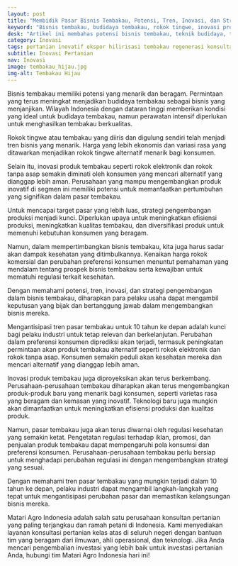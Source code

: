 ```yaml
---
layout: post
title: "Membidik Pasar Bisnis Tembakau, Potensi, Tren, Inovasi, dan Strategi Pengembangan"
keyword: "Bisnis tembakau, budidaya tembakau, rokok tingwe, inovasi produk tembakau, dampak kesehatan, strategi pengembangan, matari agro Indonesia"
desk: "Artikel ini membahas potensi bisnis tembakau, teknik budidaya, tren rokok tingwe, inovasi produk tembakau, serta strategi pengembangan produksi untuk mencapai target pasar yang lebih luas."
category: Inovasi
tags: pertanian inovatif ekspor hilirisasi tembakau regenerasi konsultan ketahanan pangan
subtitle: Inovasi Pertanian
nav: Inovasi
image: tembakau_hijau.jpg
img-alt: Tembakau Hijau
---
```


Bisnis tembakau memiliki potensi yang menarik dan beragam. Permintaan yang terus meningkat menjadikan budidaya tembakau sebagai bisnis yang menjanjikan. Wilayah Indonesia dengan dataran tinggi memberikan kondisi yang ideal untuk budidaya tembakau, namun perawatan intensif diperlukan untuk menghasilkan tembakau berkualitas.

Rokok tingwe atau tembakau yang diiris dan digulung sendiri telah menjadi tren bisnis yang menarik. Harga yang lebih ekonomis dan variasi rasa yang ditawarkan menjadikan rokok tingwe alternatif menarik bagi konsumen.

Selain itu, inovasi produk tembakau seperti rokok elektronik dan rokok tanpa asap semakin diminati oleh konsumen yang mencari alternatif yang dianggap lebih aman. Perusahaan yang mampu mengembangkan produk inovatif di segmen ini memiliki potensi untuk memanfaatkan pertumbuhan yang signifikan dalam pasar tembakau.

Untuk mencapai target pasar yang lebih luas, strategi pengembangan produksi menjadi kunci. Diperlukan upaya untuk meningkatkan efisiensi produksi, meningkatkan kualitas tembakau, dan diversifikasi produk untuk memenuhi kebutuhan konsumen yang beragam.

Namun, dalam mempertimbangkan bisnis tembakau, kita juga harus sadar akan dampak kesehatan yang ditimbulkannya. Kenaikan harga rokok komersial dan perubahan preferensi konsumen menuntut pemahaman yang mendalam tentang prospek bisnis tembakau serta kewajiban untuk mematuhi regulasi terkait kesehatan.

Dengan memahami potensi, tren, inovasi, dan strategi pengembangan dalam bisnis tembakau, diharapkan para pelaku usaha dapat mengambil keputusan yang bijak dan bertanggung jawab dalam mengembangkan bisnis mereka.

Mengantisipasi tren pasar tembakau untuk 10 tahun ke depan adalah kunci bagi pelaku industri untuk tetap relevan dan berkelanjutan. Perubahan dalam preferensi konsumen diprediksi akan terjadi, termasuk peningkatan permintaan akan produk tembakau alternatif seperti rokok elektronik dan rokok tanpa asap. Konsumen semakin peduli akan kesehatan mereka dan mencari alternatif yang dianggap lebih aman.

Inovasi produk tembakau juga diproyeksikan akan terus berkembang. Perusahaan-perusahaan tembakau diharapkan akan terus mengembangkan produk-produk baru yang menarik bagi konsumen, seperti varietas rasa yang beragam dan kemasan yang inovatif. Teknologi baru juga mungkin akan dimanfaatkan untuk meningkatkan efisiensi produksi dan kualitas produk.

Namun, pasar tembakau juga akan terus diwarnai oleh regulasi kesehatan yang semakin ketat. Pengetatan regulasi terhadap iklan, promosi, dan penjualan produk tembakau dapat mempengaruhi pola konsumsi dan preferensi konsumen. Perusahaan-perusahaan tembakau perlu bersiap untuk menghadapi perubahan regulasi ini dengan mengembangkan strategi yang sesuai.

Dengan memahami tren pasar tembakau yang mungkin terjadi dalam 10 tahun ke depan, pelaku industri dapat mengambil langkah-langkah yang tepat untuk mengantisipasi perubahan pasar dan memastikan kelangsungan bisnis mereka.

Matari Agro Indonesia adalah salah satu perusahaan konsultan pertanian yang paling terjangkau dan ramah petani di Indonesia. Kami menyediakan layanan konsultasi pertanian kelas atas di seluruh negeri dengan bantuan tim yang beragam dari ilmuwan, ahli operasional, dan teknologi. Jika Anda mencari pengembalian investasi yang lebih baik untuk investasi pertanian Anda, hubungi tim Matari Agro Indonesia hari ini!
